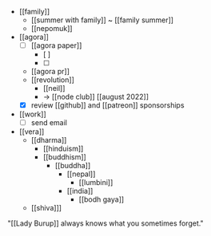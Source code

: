 - [[family]]
  - [[summer with family]] ~ [[family summer]]
  - [[nepomuk]]
- [[agora]]
  - [ ] [[agora paper]]
    - [ ] 
    - [ ] 
  - [[agora pr]]
  - [[revolution]]
    - [[neil]]
    - -> [[node club]] [[august 2022]]
  - [x] review [[github]] and [[patreon]] sponsorships
- [[work]]
  - [ ] send email
- [[vera]]
  - [[dharma]]
    - [[hinduism]] 
    - [[buddhism]]
      - [[buddha]]
        - [[nepal]]
          - [[lumbini]] 
        - [[india]]
          - [[bodh gaya]]
  - [[shiva]]]

"[[Lady Burup]] always knows what you sometimes forget."
